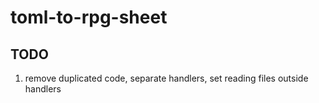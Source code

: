 # toml-to-rpg-sheet

## TODO 

1. remove duplicated code, separate handlers, set reading files outside handlers
